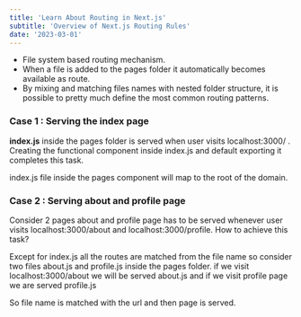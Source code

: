 ```yaml
---
title: 'Learn About Routing in Next.js'
subtitle: 'Overview of Next.js Routing Rules'
date: '2023-03-01'
---
```


- File system based routing mechanism.
- When a file is added to the pages folder it automatically becomes available as route.
- By mixing and matching files names with nested folder structure, it is possible to pretty much define the most common routing patterns.

### Case 1 : Serving the index page

**index.js** inside the pages folder is served when user visits localhost:3000/ . Creating the functional component inside index.js and default exporting it completes this task.

index.js file inside the pages component will map to the root of the domain.

### Case 2 : Serving about and profile page

Consider 2 pages about and profile page has to be served whenever user visits localhost:3000/about and localhost:3000/profile. How to achieve this task?

Except for index.js all the routes are matched from the file name so consider two files about.js and profile.js inside the pages folder. if we visit localhost:3000/about we will be served about.js and if we visit profile page we are served profile.js

So file name is matched with the url and then page is served.

